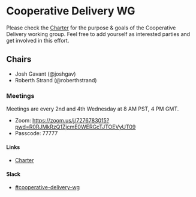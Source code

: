 # Cooperative Delivery WG 

Please check the [Charter](./charter.md) for the purpose & goals of the Cooperative Delivery working group. Feel free to add yourself as interested parties and get involved in this effort.

## Chairs

* Josh Gavant (@joshgav)
* Roberth Strand (@roberthstrand)

### Meetings

Meetings are every 2nd and 4th Wednesday at 8 AM PST, 4 PM GMT.

* Zoom: https://zoom.us/j/7276783015?pwd=R0RJMkRzQ1ZjcmE0WERGcTJTOEVyUT09 
* Passcode: 77777

#### Links
* [Charter](./charter.md)

#### Slack
* [#cooperative-delivery-wg](https://cloud-native.slack.com/archives/C020RHD43BP)
